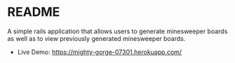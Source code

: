# README

A simple rails application that allows users to generate minesweeper boards as well as to view previously generated minesweeper boards.

* Live Demo: https://mighty-gorge-07301.herokuapp.com/